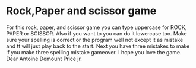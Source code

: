# Rock,Paper and scissor game

For this rock, paper, and scissor game you can type uppercase for ROCK, PAPER or SCISSOR. Also if you want to you can do it lowercase too. Make sure your spelling is correct or the program
well not except it as mistake and tt will just play back to the start. Next you have three mistakes to make if you make three spelling mistake gameover. I hope you love 
the game. Dear Antoine Demount Price jr.
